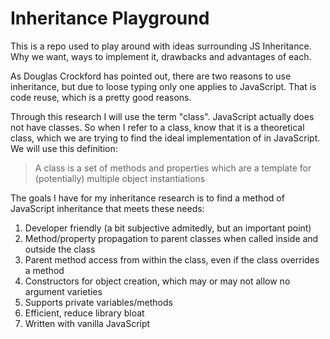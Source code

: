 # Inheritance Playground

This is a repo used to play around with ideas surrounding JS Inheritance. Why we want, ways to implement it, drawbacks and advantages of each.

As Douglas Crockford has pointed out, there are two reasons to use inheritance, but due to loose typing only one applies to JavaScript. That is code reuse, which is a pretty good reasons.

Through this research I will use the term "class". JavaScript actually does not have classes. So when I refer to a class, know that it is a theoretical class, which we are trying to find the ideal implementation of in JavaScript. We will use this definition:

> A class is a set of methods and properties which are a template for (potentially) multiple object instantiations

The goals I have for my inheritance research is to find a method of JavaScript inheritance that meets these needs:
1. Developer friendly (a bit subjective admitedly, but an important point)
2. Method/property propagation to parent classes when called inside and outside the class
3. Parent method access from within the class, even if the class overrides a method
4. Constructors for object creation, which may or may not allow no argument varieties
5. Supports private variables/methods
6. Efficient, reduce library bloat
7. Written with vanilla JavaScript

